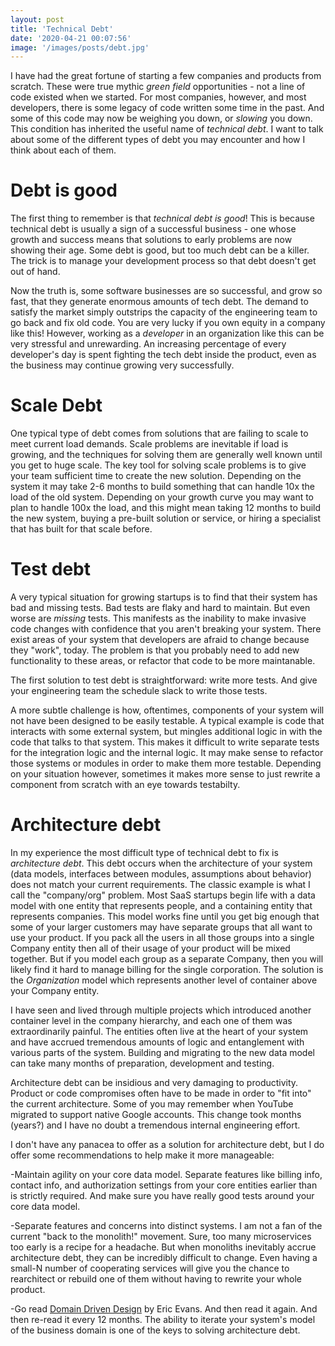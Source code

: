 ```yaml
---
layout: post
title: 'Technical Debt'
date: '2020-04-21 00:07:56'
image: '/images/posts/debt.jpg'
---
```

I have had the great fortune of starting a few companies and products from scratch. These were true mythic *green field* opportunities - not a line of code existed when we started. For most companies, however, and most developers, there is some legacy of code written some time in the 
past. And some of this code may now be weighing you down, or _slowing_ you down. This condition has inherited the useful name of *technical debt*. I want to talk about some of the different types of debt you may encounter and how I think about each of them.


# Debt is good

The first thing to remember is that *technical debt is good*! This is because technical debt is usually a sign of a successful business - one whose growth and success means that solutions to early problems are now showing their age. Some debt is good, but too much debt can be a killer. The trick is to manage your development process so that debt doesn't get out of hand. 

Now the truth is, some software businesses are so successful, and grow so fast, that they generate enormous amounts of tech debt. The demand to satisfy the market simply outstrips the capacity of the engineering team to go back and fix old code. You are very lucky if you own equity in a company like this! However, working as a *developer* in an organization like this can be very stressful and unrewarding. An increasing percentage of every developer's day is spent fighting the tech debt inside the product, even as the business may continue growing very successfully.

# Scale Debt

One typical type of debt comes from solutions that are failing to scale to meet current load demands. Scale problems are inevitable if load is growing, and the techniques for solving them are generally well known until you get to huge scale. The key tool for solving scale problems is to give your team sufficient time to create the new solution. Depending on the system it may take 2-6 months to build something that can handle 10x the load of the old system. Depending on your growth curve you may want to plan to handle 100x the load, and this might mean taking 12 months to build the new system, buying a pre-built solution or service, or hiring a specialist that has built for that scale before.

# Test debt

A very typical situation for growing startups is to find that their system has bad and missing tests. Bad tests are flaky and hard to maintain. But even worse are _missing_ tests. This manifests as the inability to make invasive code changes with confidence that you aren't breaking your system. There exist areas of your system that developers are afraid to change because they "work", today. The problem is that you probably need to add new functionality to these areas, or refactor that code to be more maintanable. 

The first solution to test debt is straightforward: write more tests. And give your engineering team the schedule slack to write those tests. 

A more subtle challenge is how, oftentimes, components of your system will not have been designed to be easily testable. A typical example is code that interacts with some external system, but mingles additional logic in with the code that talks to that system. This makes it difficult to write separate tests for the integration logic and the internal logic. It may make sense to refactor those systems or modules in order to make them more testable. Depending on your situation however, sometimes it makes more sense to just rewrite a component from scratch with an eye towards testabilty.

# Architecture debt

In my experience the most difficult type of technical debt to fix is _architecture debt_. This debt occurs when the architecture of your system (data models, interfaces between modules, assumptions about behavior) does not match your current requirements. The classic example is what I call the "company/org" problem. Most SaaS startups begin life with a data model with one entity that represents people, and a containing entity that represents companies. This model works fine until you get big enough that some of your larger customers may have separate groups that all want to use your product. If you pack all the users in all those groups into a single Company entity then all of their usage of your product will be mixed together. But if you model each group as a separate Company, then you will likely find it hard to manage billing for the single corporation. The solution is the *Organization* model which represents another level of container above your Company entity.

I have seen and lived through multiple projects which introduced another container level in the company hierarchy, and each one of them was extraordinarily painful. The entities often live at the heart of your system and have accrued tremendous amounts of logic and entanglement with various parts of the system. Building and migrating to the new data model can take many months of preparation, development and testing.

Architecture debt can be insidious and very damaging to productivity. Product or code compromises often have to be made in order to "fit into" the current architecture. Some of you may remember when YouTube migrated to support native Google accounts. This change took months (years?) and I have no doubt a tremendous internal engineering effort. 

I don't have any panacea to offer as a solution for architecture debt, but I do offer some recommendations to help make it more manageable:

-Maintain agility on your core data model. Separate features like billing info, contact info, and authorization settings from your core entities earlier than is strictly required. And make sure you have really good tests around your core data model.

-Separate features and concerns into distinct systems. I am not a fan of the current "back to the monolith!" movement. Sure, too many microservices too early is a recipe for a headache. But when monoliths inevitably accrue architecture debt, they can be incredibly difficult to change. Even having a small-N number of cooperating services will give you the chance to rearchitect or rebuild one of them without having to rewrite your whole product.

-Go read [Domain Driven Design](https://dddcommunity.org/) by Eric Evans. And then read it again. And then re-read it every 12 months. The ability to iterate your system's model of the business domain is one of the keys to solving architecture debt.
